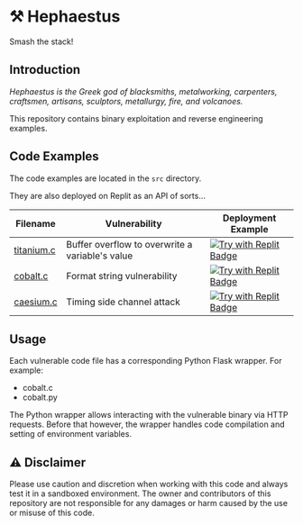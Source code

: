 # ⚒️ Hephaestus 

Smash the stack!

## Introduction 

*Hephaestus is the Greek god of blacksmiths, metalworking, carpenters, craftsmen, artisans, sculptors, metallurgy, fire, and volcanoes.*

This repository contains binary exploitation and reverse engineering examples.

## Code Examples

The code examples are located in the `src` directory.

They are also deployed on Replit as an API of sorts...

| Filename                      | Vulnerability                                   | Deployment Example                                                                                                                    |
| ----------------------------- | ----------------------------------------------- | ------------------------------------------------------------------------------------------------------------------------------------- |
| [titanium.c](/src/titanium.c) | Buffer overflow to overwrite a variable's value | [![Try with Replit Badge](https://replit.com/badge?caption=Try%20with%20Replit)](https://titanium-hephaestus.0x4067.repl.co/titanium) |
| [cobalt.c](/src/cobalt.c)     | Format string vulnerability                     | [![Try with Replit Badge](https://replit.com/badge?caption=Try%20with%20Replit)](https://cobalt-hephaestus.0x4067.repl.co/cobalt)     |
| [caesium.c](/src/caesium.c) | Timing side channel attack | [![Try with Replit Badge](https://replit.com/badge?caption=Try%20with%20Replit)](https://cobalt-hephaestus.0x4067.repl.co/caesium)

## Usage

Each vulnerable code file has a corresponding Python Flask wrapper. For example:
- cobalt.c
- cobalt.py

The Python wrapper allows interacting with the vulnerable binary via HTTP requests. Before that however, the wrapper handles code compilation and setting of environment variables.

## ⚠️ Disclaimer

Please use caution and discretion when working with this code and always test it in a sandboxed environment. The owner and contributors of this repository are not responsible for any damages or harm caused by the use or misuse of this code.